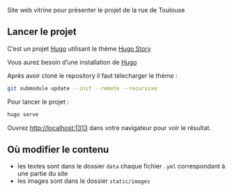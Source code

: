 Site web vitrine pour présenter le projet de la rue de Toulouse

## Lancer le projet

C’est un projet [Hugo](https://gohugo.io) utilisant le thème [Hugo Story](https://github.com/caressofsteel/hugo-story)

Vous aurez besoin d’une installation de [Hugo](https://gohugo.io)

Après avoir cloné le repository il faut télecharger le thème :

```bash
git submodule update --init --remote --recursive
```

Pour lancer le projet :

```bash
hugo serve
```

Ouvrez [http://localhost:1313](http://localhost:1313) dans votre navigateur pour voir le résultat.

## Où modifier le contenu

- les textes sont dans le dossier `data` chaque fichier `.yml` correspondant à une partie du site
- les images sont dans le dossier `static/images`
